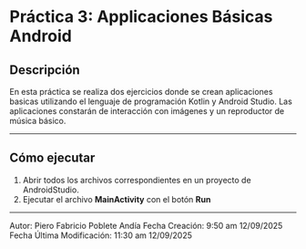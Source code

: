 # Práctica 3: Applicaciones Básicas Android

## Descripción
En esta práctica se realiza dos ejercicios donde se crean aplicaciones basicas utilizando el lenguaje de programación Kotlin y Android Studio. Las aplicaciones constarán de interacción con imágenes y un reproductor de música básico.

---

## Cómo ejecutar
1. Abrir todos los archivos correspondientes en un proyecto de AndroidStudio.  
2. Ejecutar el archivo **MainActivity** con el botón **Run**

---

Autor: Piero Fabricio Poblete Andía
Fecha Creación: 9:50 am 12/09/2025
Fecha Última Modificación: 11:30 am 12/09/2025

